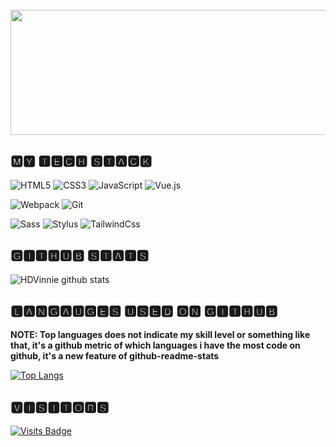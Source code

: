 <div align="center">
	<br>
	<a href="https://github.com/HDVinnie/HDVinnie/blame/master/header.svg">
		<img src="header.svg" width="600" height="200">
	</a>
	<br>
</div>
  
## 🅼🆈 🆃🅴🅲🅷 🆂🆃🅰🅲🅺

![HTML5](https://img.shields.io/badge/-HTML5-%23E44D27?style=flat-square&logo=html5&logoColor=ffffff)
![CSS3](https://img.shields.io/badge/-CSS3-%231572B6?style=flat-square&logo=css3)
![JavaScript](https://img.shields.io/badge/-JavaScript-%23F7DF1C?style=flat-square&logo=javascript&logoColor=000000&labelColor=%23F7DF1C&color=%23FFCE5A)
![Vue.js](https://img.shields.io/badge/-Vue.js-%232c3e50?style=flat-square&logo=Vue.js)

![Webpack](https://img.shields.io/badge/-Webpack-%232C3A42?style=flat-square&logo=webpack)
![Git](https://img.shields.io/badge/-Git-%23F05032?style=flat-square&logo=git&logoColor=%23ffffff)

![Sass](https://img.shields.io/badge/-Sass-%23CC6699?style=flat-square&logo=sass&logoColor=ffffff)
![Stylus](https://img.shields.io/badge/-Stylus-%23333333?style=flat-square&logo=stylus)
![TailwindCss](https://img.shields.io/badge/-TailwindCss-%231a202c?style=flat-square&logo=tailwind-css)

## 🅶🅸🆃🅷🆄🅱 🆂🆃🅰🆃🆂

![HDVinnie github stats](https://github-readme-stats.vercel.app/api?username=HDVinnie&show_icons=true&theme=tokyonight)

## 🅻🅰🅽🅶🅰🆄🅶🅴🆂 🆄🆂🅴🅳 🅾🅽 🅶🅸🆃🅷🆄🅱

**NOTE: Top languages does not indicate my skill level or something like that, it's a github metric of which languages i have the most code on github, it's a new feature of github-readme-stats**

[![Top Langs](https://github-readme-stats.vercel.app/api/top-langs/?username=HDVinnie)](https://github.com/HDVinnie/github-readme-stats)

## 🆅🅸🆂🅸🆃🅾🆁🆂

[![Visits Badge](https://badges.pufler.dev/visits/HDVinnie/HDVinnie)](https://badges.pufler.dev)
